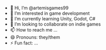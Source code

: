 - 👋 Hi, I’m @artemisgames99
- 👀 I’m interested in game development
- 🌱 I’m currently learning Unity, Godot, C#
- 💞️ I’m looking to collaborate on indie games
- 📫 How to reach me ...
- 😄 Pronouns: they/them
- ⚡ Fun fact: ...

<!---
artemisgames99/artemisgames99 is a ✨ special ✨ repository because its `README.md` (this file) appears on your GitHub profile.
You can click the Preview link to take a look at your changes.
--->
